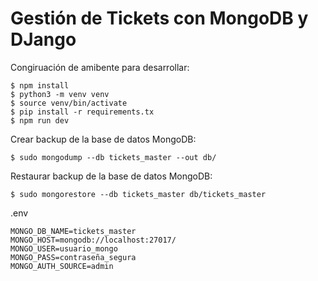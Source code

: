 # Gestión de Tickets con MongoDB y DJango

Congiruación de amibente para desarrollar:

    $ npm install
    $ python3 -m venv venv
    $ source venv/bin/activate
    $ pip install -r requirements.tx
    $ npm run dev

Crear backup de la base de datos MongoDB:

    $ sudo mongodump --db tickets_master --out db/

Restaurar backup de la base de datos MongoDB:

    $ sudo mongorestore --db tickets_master db/tickets_master

.env

    MONGO_DB_NAME=tickets_master
    MONGO_HOST=mongodb://localhost:27017/
    MONGO_USER=usuario_mongo
    MONGO_PASS=contraseña_segura
    MONGO_AUTH_SOURCE=admin
